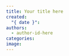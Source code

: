 ```yaml
---
title: Your title here
created:
  "{ date }": 
authors:
  - author-id-here
categories: 
image:
---
```

